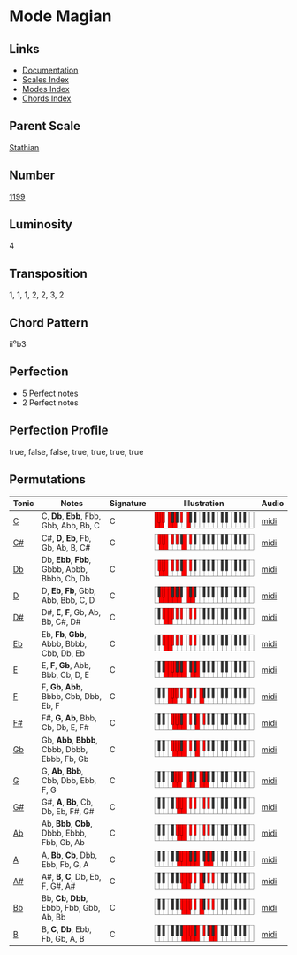 # Mode Magian

## Links

- [Documentation](README.md)
- [Scales Index](Scales.md)
- [Modes Index](Modes.md)
- [Chords Index](Chords.md)

## Parent Scale

[Stathian](ScaleStathian.md)

## Number

[1199](https://ianring.com/musictheory/scales/1199)

## Luminosity

4

## Transposition

1, 1, 1, 2, 2, 3, 2

## Chord Pattern

ii⁰b3

## Perfection

- 5 Perfect notes
- 2 Perfect notes

## Perfection Profile

true, false, false, true, true, true, true

## Permutations

| Tonic | Notes | Signature | Illustration | Audio |
|-------|-------|-----------|--------------|-------|
| [C](ModeCNaturalMagian.md) | C, **Db**, **Ebb**, Fbb, Gbb, Abb, Bb, C | C | ![CNaturalMagian](ModeCNaturalMagian.png) | [midi](https://github.com/edipermadi/music/blob/main/docs/ModeCNaturalMagian.mid?raw=true) |
| [C#](ModeCSharpMagian.md) | C#, **D**, **Eb**, Fb, Gb, Ab, B, C# | C | ![CSharpMagian](ModeCSharpMagian.png) | [midi](https://github.com/edipermadi/music/blob/main/docs/ModeCSharpMagian.mid?raw=true) |
| [Db](ModeDFlatMagian.md) | Db, **Ebb**, **Fbb**, Gbbb, Abbb, Bbbb, Cb, Db | C | ![DFlatMagian](ModeDFlatMagian.png) | [midi](https://github.com/edipermadi/music/blob/main/docs/ModeDFlatMagian.mid?raw=true) |
| [D](ModeDNaturalMagian.md) | D, **Eb**, **Fb**, Gbb, Abb, Bbb, C, D | C | ![DNaturalMagian](ModeDNaturalMagian.png) | [midi](https://github.com/edipermadi/music/blob/main/docs/ModeDNaturalMagian.mid?raw=true) |
| [D#](ModeDSharpMagian.md) | D#, **E**, **F**, Gb, Ab, Bb, C#, D# | C | ![DSharpMagian](ModeDSharpMagian.png) | [midi](https://github.com/edipermadi/music/blob/main/docs/ModeDSharpMagian.mid?raw=true) |
| [Eb](ModeEFlatMagian.md) | Eb, **Fb**, **Gbb**, Abbb, Bbbb, Cbb, Db, Eb | C | ![EFlatMagian](ModeEFlatMagian.png) | [midi](https://github.com/edipermadi/music/blob/main/docs/ModeEFlatMagian.mid?raw=true) |
| [E](ModeENaturalMagian.md) | E, **F**, **Gb**, Abb, Bbb, Cb, D, E | C | ![ENaturalMagian](ModeENaturalMagian.png) | [midi](https://github.com/edipermadi/music/blob/main/docs/ModeENaturalMagian.mid?raw=true) |
| [F](ModeFNaturalMagian.md) | F, **Gb**, **Abb**, Bbbb, Cbb, Dbb, Eb, F | C | ![FNaturalMagian](ModeFNaturalMagian.png) | [midi](https://github.com/edipermadi/music/blob/main/docs/ModeFNaturalMagian.mid?raw=true) |
| [F#](ModeFSharpMagian.md) | F#, **G**, **Ab**, Bbb, Cb, Db, E, F# | C | ![FSharpMagian](ModeFSharpMagian.png) | [midi](https://github.com/edipermadi/music/blob/main/docs/ModeFSharpMagian.mid?raw=true) |
| [Gb](ModeGFlatMagian.md) | Gb, **Abb**, **Bbbb**, Cbbb, Dbbb, Ebbb, Fb, Gb | C | ![GFlatMagian](ModeGFlatMagian.png) | [midi](https://github.com/edipermadi/music/blob/main/docs/ModeGFlatMagian.mid?raw=true) |
| [G](ModeGNaturalMagian.md) | G, **Ab**, **Bbb**, Cbb, Dbb, Ebb, F, G | C | ![GNaturalMagian](ModeGNaturalMagian.png) | [midi](https://github.com/edipermadi/music/blob/main/docs/ModeGNaturalMagian.mid?raw=true) |
| [G#](ModeGSharpMagian.md) | G#, **A**, **Bb**, Cb, Db, Eb, F#, G# | C | ![GSharpMagian](ModeGSharpMagian.png) | [midi](https://github.com/edipermadi/music/blob/main/docs/ModeGSharpMagian.mid?raw=true) |
| [Ab](ModeAFlatMagian.md) | Ab, **Bbb**, **Cbb**, Dbbb, Ebbb, Fbb, Gb, Ab | C | ![AFlatMagian](ModeAFlatMagian.png) | [midi](https://github.com/edipermadi/music/blob/main/docs/ModeAFlatMagian.mid?raw=true) |
| [A](ModeANaturalMagian.md) | A, **Bb**, **Cb**, Dbb, Ebb, Fb, G, A | C | ![ANaturalMagian](ModeANaturalMagian.png) | [midi](https://github.com/edipermadi/music/blob/main/docs/ModeANaturalMagian.mid?raw=true) |
| [A#](ModeASharpMagian.md) | A#, **B**, **C**, Db, Eb, F, G#, A# | C | ![ASharpMagian](ModeASharpMagian.png) | [midi](https://github.com/edipermadi/music/blob/main/docs/ModeASharpMagian.mid?raw=true) |
| [Bb](ModeBFlatMagian.md) | Bb, **Cb**, **Dbb**, Ebbb, Fbb, Gbb, Ab, Bb | C | ![BFlatMagian](ModeBFlatMagian.png) | [midi](https://github.com/edipermadi/music/blob/main/docs/ModeBFlatMagian.mid?raw=true) |
| [B](ModeBNaturalMagian.md) | B, **C**, **Db**, Ebb, Fb, Gb, A, B | C | ![BNaturalMagian](ModeBNaturalMagian.png) | [midi](https://github.com/edipermadi/music/blob/main/docs/ModeBNaturalMagian.mid?raw=true) |
